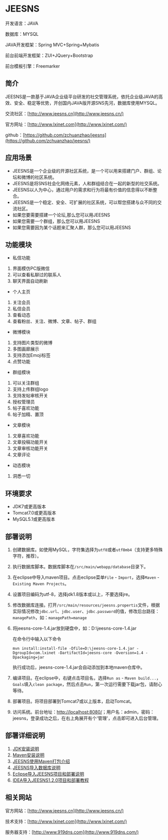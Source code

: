 # JEESNS

开发语言：JAVA

数据库：MYSQL

JAVA开发框架：Spring MVC+Spring+Mybatis

前台前端开发框架：ZUI+JQuery+Bootstrap

前台模板引擎：Freemarker

## 简介
JEESNS是一款基于JAVA企业级平台研发的社交管理系统，依托企业级JAVA的高效、安全、稳定等优势，开创国内JAVA版开源SNS先河，数据库使用MYSQL。

交流社区：[http://www.jeesns.cn](http://www.jeesns.cn/)

官方网址：[http://www.lxinet.com](http://www.lxinet.com/)

github：[https://github.com/zchuanzhao/jeesns](https://github.com/zchuanzhao/jeesns/)


## 应用场景
- JEESNS是一个企业级的开源社区系统，是一个可以用来搭建门户、群组、论坛和微博的社区系统。
- JEESNS是将SNS社会化网络元素，人和群组结合在一起的新型的社交系统。
- JEESNS以人为中心，通过用户的需求和行为将最有价值的信息得以不断整合。
- JEESNS是一个稳定、安全、可扩展的社区系统，可以帮您搭建与众不同的交流社区。
- 如果您要需要搭建一个论坛,那么您可以用JEESNS
- 如果您需要一个群组，那么您可以用JEESNS
- 如果您需要因为某个话题来汇聚人群，那么您可以用JEESNS

## 功能模块
- 私信功能
1. 界面模仿PC版微信
2. 可以查看私聊过的联系人
3. 聊天界面自动刷新

- 个人主页
1. 关注会员
2. 私信会员
3. 查看动态
4. 查看粉丝、关注、微博、文章、帖子、群组

- 微博模块
1. 支持图片类型的微博
2. 多图画廊展示
3. 支持添加Emoji标签
4. 点赞功能

- 群组模块
1. 可以关注群组
2. 支持上传群组logo
3. 支持发帖审核开关
4. 授权管理员
5. 帖子喜欢功能
6. 帖子加精、置顶

- 文章模块
1. 文章喜欢功能
2. 文章投稿功能开关
3. 文章审核功能开关
4. 文章评论

- 动态模块
1. 洞悉一切

## 环境要求

- JDK7或更高版本
- Tomcat7.0或更高版本
- MySQL5.1或更高版本

## 部署说明

1. 创建数据库。如使用MySQL，字符集选择为`utf8`或者`utf8mb4`（支持更多特殊字符，推荐）。
2. 执行数据库脚本。数据库脚本在`/src/main/webapp/database`目录下。
3. 在eclipse中导入maven项目。点击eclipse菜单`File` - `Import`，选择`Maven` - `Existing Maven Projects`。
4. 设置项目编码为utf-8，选择jdk1.8版本或以上，不要选择jre。
5. 修改数据库连接。打开`/src/main/resources/jeesns.propertis`文件，根据实际情况修改`jdbc.url`、`jdbc.user`、`jdbc.password`的值，修改后台路径：`managePath`，如：`managePath=manage`
6. 将jeesns-core-1.4.jar放到硬盘中，如：D:\jeesns-core-1.4.jar
   
   在命令行中输入以下命令
   
   `mvn install:install-file -Dfile=D:\jeesns-core-1.4.jar -DgroupId=com.lxinet -DartifactId=jeesns-core -Dversion=1.4 -Dpackaging=jar`
   
   执行成功后，jeesns-core-1.4.jar会自动添加到本地maven仓库中。
7. 编译项目。在eclipse中，右键点击项目名，选择`Run as` - `Maven build...`，`Goals`填入`clean package`，然后点击`Run`，第一次运行需要下载jar包，请耐心等待。
8. 部署项目。将项目部署到Tomcat7或以上版本，启动Tomcat。
9. 访问系统。前台地址：[http://localhost:8080/](http://localhost:8080/)；用户名：admin，密码：jeesns，登录成功之后，在右上角展开有个'管理'，点击即可进入后台管理。

## 部署详细说明
1. [JDK安装说明](https://my.oschina.net/zchuanzhao/blog/853387)
2. [Maven安装说明](https://my.oschina.net/zchuanzhao/blog/853392)
3. [JEESNS使用Maven打包介绍](https://my.oschina.net/zchuanzhao/blog/853393)
4. [JEESNS导入数据库说明](https://my.oschina.net/zchuanzhao/blog/853394)
5. [Eclipse导入JEESNS项目和部署说明](https://my.oschina.net/zchuanzhao/blog/853397)
6. [IDEA导入JEESNS1.2.0项目和部署教程](https://my.oschina.net/zchuanzhao/blog/1486494)


## 相关网站
官方网站：[http://www.jeesns.cn](http://www.jeesns.cn/)

技术支持：[http://www.lxinet.com](http://www.lxinet.com/)

服务器支持：[http://www.919dns.com](http://www.919dns.com/)
